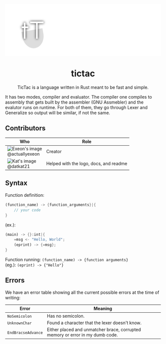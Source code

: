 <img align="center" src="assets/logo-readme.png">

<h1 align="center">tictac</h1>

<p align="center">TicTac is a language written in Rust meant to be fast and simple.</p>

It has two modes, compiler and evaluator. The compiler one compiles to assembly that gets built by the assembler (GNU Assmebler) and the evalutor runs on runtime. For both of them, they go through Lexer and Generalize so output will be similar, if not the same.

## Contributors

| Who                                                                                                   | Role                                   |
| ----------------------------------------------------------------------------------------------------- | -------------------------------------- |
| ![Exeon's image](https://avatars.githubusercontent.com/u/46092609?s=70&v=4&size=64)<br>@actuallyexeon | Creator                                |
| ![Kat's image](https://avatars.githubusercontent.com/u/49850194?s=70&v=4&size=64)<br>@datkat21        | Helped with the logo, docs, and readme |

## Syntax

Function definition:

```rust
(function_name) -> {function_arguments}|{
    // your code
}
```

(ex.):

```rust
(main) -> {}:int|{
    =msg <- "Hello, World";
    (eprint) -> {=msg};
}
```

Function running: ``(function_name) -> {function arguments}`` <br>(eg.): ``(eprint) -> {"Hello"}``

## Errors

We have an error table showing all the current possible errors at the time of writing:

| Error              | Meaning                                                                       |
| ------------------ | ----------------------------------------------------------------------------- |
| `NoSemicolon`      | Has no semicolon.                                                             |
| `UnknownChar`      | Found a character that the lexer doesn't know.                                |
| `EndBracseAdvance` | Either placed and unmatcher brace, corrupted memory or error in my dumb code. |
